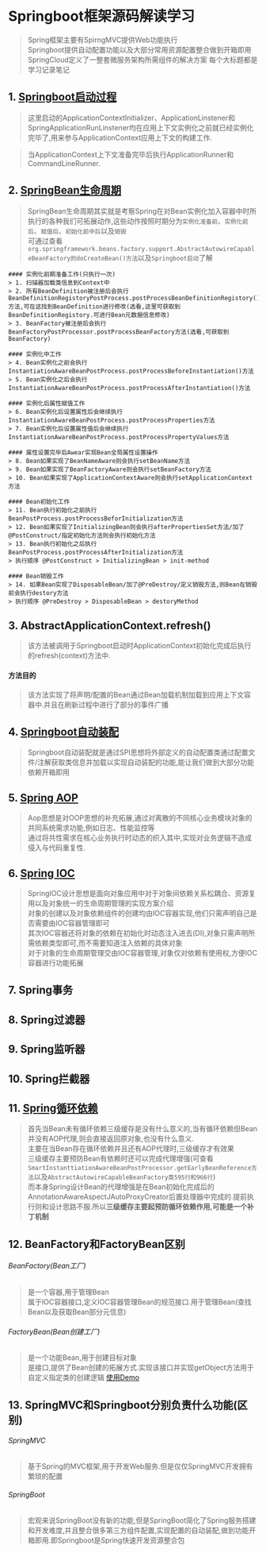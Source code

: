 # Springboot框架源码解读学习
> Spring框架主要有SpirngMVC提供Web功能执行  
> Springboot提供自动配置功能以及大部分常用资源配置整合做到开箱即用  
> SpringCloud定义了一整套微服务架构所需组件的解决方案
> 每个大标题都是学习记录笔记
## 1. [Springboot启动过程](https://blog.csdn.net/he1154910941/article/details/114343464)
> 这里启动的ApplicationContextInitializer、ApplicationLinstener和SpringApplicationRunLinstener均在应用上下文实例化之前就已经实例化完毕了,用来参与ApplicationContext应用上下文的构建工作.

> 当ApplicationContext上下文准备完毕后执行ApplicationRunner和CommandLineRunner.
## 2. [SpringBean生命周期](https://blog.csdn.net/he1154910941/article/details/114420353)
> SpringBean生命周期其实就是考察Spring在对Bean实例化加入容器中时所执行的各种我们可拓展动作,这些动作按照时期分为`实例化准备前`、`实例化前后`、`赋值后`、`初始化前中后`以及`销毁`  
> 可通过查看`org.springframework.beans.factory.support.AbstractAutowireCapableBeanFactory的doCreateBean()方法`以及`Springboot启动`了解
```text
#### 实例化前期准备工作(只执行一次)
> 1. 扫描器加载类信息到Context中
> 2. 所有BeanDefinition被注册后会执行BeanDefinitionRegistoryPostProcess.postProcessBeanDefinitionRegistory()方法,可在这找到BeanDefinition进行修改(选看,这里可获取到BeanDefinitionRegistory.可进行Bean元数据信息修改)
> 3. BeanFactory被注册后会执行BeanFactoryPostProcessor.postProcessBeanFactory方法(选看,可获取到BeanFactory)

#### 实例化中工作
> 4. Bean实例化之前会执行InstantiationAwareBeanPostProcess.postProcessBeforeInstantiation()方法
> 5. Bean实例化之后会执行InstantiationAwareBeanPostProcess.postProcessAfterInstantiation()方法

#### 实例化后属性赋值工作
> 6. Bean实例化后设置属性后会继续执行InstantiationAwareBeanPostProcess.postProcessProperties方法
> 7. Bean实例化后设置属性值后会继续执行InstantiationAwareBeanPostProcess.postProcessPropertyValues方法

#### 属性设置完毕后Awear实现Bean全局属性设置操作
> 8. Bean如果实现了BeanNameAware则会执行setBeanName方法
> 9. Bean如果实现了BeanFactoryAware则会执行setBeanFactory方法
> 10. Bean如果实现了ApplicationContextAware则会执行setApplicationContext方法

#### Bean初始化工作
> 11. Bean执行初始化之前执行BeanPostProcess.postProcessBeforInitialization方法
> 12. Bean如果实现了InitializingBean则会执行afterPropertiesSet方法/加了@PostConstruct/指定初始化方法则会执行初始化方法
> 13. Bean执行初始化之后执行BeanPostProcess.postProcessAfterInitialization方法  
> 执行顺序 @PostConstruct > InitializingBean > init-method  

#### Bean销毁工作
> 14. 如果Bean实现了DisposableBean/加了@PreDestroy/定义销毁方法,则Bean在销毁前会执行destory方法  
> 执行顺序 @PreDestroy > DisposableBean > destoryMethod

```

## 3. AbstractApplicationContext.refresh()
> 该方法被调用于Springboot启动时ApplicationContext初始化完成后执行的refresh(context)方法中.

#### 方法目的
> 该方法实现了将声明/配置的Bean通过Bean加载机制加载到应用上下文容器中.并且在刷新过程中进行了部分的事件广播

## 4. [Springboot自动装配](https://blog.csdn.net/he1154910941/article/details/114684188)
> Springboot自动装配就是通过SPI思想将外部定义的自动配置类通过配置文件/注解获取类信息并加载以实现自动装配的功能,能让我们做到大部分功能依赖开箱即用

## 5. [Spring AOP](https://blog.csdn.net/he1154910941/article/details/114582978)
> Aop思想是对OOP思想的补充拓展,通过对离散的不同核心业务模块对象的共同系统需求功能,例如日志、性能监控等  
> 通过将共性需求在核心业务执行时动态的织入其中,实现对业务逻辑不造成侵入与代码重复性.

## 6. [Spring IOC](https://blog.csdn.net/he1154910941/article/details/114859502)
> SpringIOC设计思想是面向对象应用中对于对象间依赖关系松耦合、资源复用以及对象统一的生命周期管理的实现方案介绍  
> 对象的创建以及对象依赖组件的创建均由IOC容器实现,他们只需声明自己是否需要由IOC容器管理即可  
> 其次IOC容器还将对象的依赖在初始化时动态注入进去(DI),对象只需声明所需依赖类型即可,而不需要知道注入依赖的具体对象  
> 对于对象的生命周期管理交由IOC容器管理,对象仅对依赖有使用权,方便IOC容器进行功能拓展

## 7. Spring事务

## 8. Spring过滤器

## 9. Spring监听器

## 10. Spring拦截器

## 11. [Spring循环依赖](https://blog.csdn.net/he1154910941/article/details/114612034)
> 首先当Bean未有循环依赖三级缓存是没有什么意义的,当有循环依赖但Bean并没有AOP代理,则会直接返回原对象,也没有什么意义.  
> 主要在当Bean存在循环依赖并且还有AOP代理时,三级缓存才有效果  
> 三级缓存主要预防Bean有依赖时还可以完成代理增强(可查看`SmartInstanttiationAwareBeanPostProcessor.getEarlyBeanReference方法`以及`AbstractAutowireCapableBeanFactory类595行和966行`)  
> 而本身Spring设计Bean的代理增强是在Bean初始化完成后的AnnotationAwareAspectJAutoProxyCreator后置处理器中完成的.提前执行则和设计思路不服.所以**三级缓存主要起预防循环依赖作用,可能是一个补丁机制**

## 12. BeanFactory和FactoryBean区别
###### BeanFactory(Bean工厂)
> 是一个容器,用于管理Bean  
> 属于IOC容器接口,定义IOC容器管理Bean的规范接口.用于管理Bean(查找Bean以及获取Bean部分元信息)

###### FactoryBean(Bean创建工厂)
> 是一个功能Bean,用于创建目标对象  
> 是接口,提供了Bean创建的拓展方式.实现该接口并实现getObject方法用于自定义指定类的创建逻辑
> [使用Demo](https://github.com/johnxiaohe/spring-learn/blob/master/src/main/java/com/reuben/springlearn/start/config/CustomFactoryBean.java)

## 13. SpringMVC和Springboot分别负责什么功能(区别)
###### SpringMVC
> 基于Spring的MVC框架,用于开发Web服务.但是仅仅SpringMVC开发拥有繁琐的配置

###### SpringBoot
> 宏观来说SpringBoot没有新的功能,但是SpringBoot简化了Spring服务搭建和开发难度,并且整合很多第三方组件配置,实现配置的自动装配,做到功能开箱即用.即Springboot是Spring快速开发资源整合包
